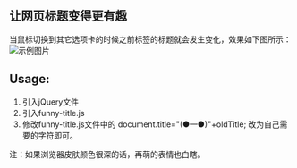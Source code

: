 ## 让网页标题变得更有趣

当鼠标切换到其它选项卡的时候之前标签的标题就会发生变化，效果如下图所示：  
![示例图片](http://images2015.cnblogs.com/blog/784924/201701/784924-20170102210059987-1836681811.gif)


## Usage:
1. 引入jQuery文件
2. 引入funny-title.js
3. 修改funny-title.js文件中的
document.title="(●—●)"+oldTitle;
改为自己需要的字符即可。

注：如果浏览器皮肤颜色很深的话，再萌的表情也白瞎。
